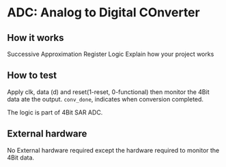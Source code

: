 # ADC: Analog to Digital COnverter
## How it works
Successive Approximation Register Logic
Explain how your project works

## How to test
Apply clk, data (d) and reset(1-reset, 0-functional) then monitor the 4Bit data ate the output.
`conv_done`, indicates when conversion completed.

The logic is part of 4Bit SAR ADC.

## External hardware

No External hardware required except the hardware required to monitor the 4Bit data. 
